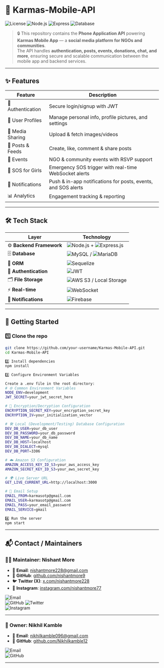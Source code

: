 # 📱 Karmas-Mobile-API

![License](https://img.shields.io/badge/license-Proprietary-red)
![Node.js](https://img.shields.io/badge/Node.js-18.x-green)
![Express](https://img.shields.io/badge/Backend-Express-blue)
![Database](https://img.shields.io/badge/Database-MySQL-orange)

> 🔒 This repository contains the **Phone Application API** powering **Karmas Mobile App** — a **social media platform for NGOs and communities**.  
The API handles **authentication, posts, events, donations, chat, and more**, ensuring secure and scalable communication between the mobile app and backend services.

---

## ✨ Features

| Feature | Description |
|---------|-------------|
| 🔑 Authentication | Secure login/signup with JWT |
| 👤 User Profiles | Manage personal info, profile pictures, and settings |
| 📸 Media Sharing | Upload & fetch images/videos |
| 📝 Posts & Feeds | Create, like, comment & share posts |
| 📅 Events | NGO & community events with RSVP support |
| 🚨 SOS for Girls | Emergency SOS trigger with real-time WebSocket alerts |
| 🔔 Notifications | Push & in-app notifications for posts, events, and SOS alerts |
| 📊 Analytics | Engagement tracking & reporting |

---

## 🛠️ Tech Stack

| Layer | Technology |
|-------|-------------|
| ⚙️ **Backend Framework** | ![Node.js](https://img.shields.io/badge/Node.js-339933?style=for-the-badge&logo=nodedotjs&logoColor=white) + ![Express.js](https://img.shields.io/badge/Express.js-000000?style=for-the-badge&logo=express&logoColor=white) |
| 🗄️ **Database** | ![MySQL](https://img.shields.io/badge/MySQL-4479A1?style=for-the-badge&logo=mysql&logoColor=white) / ![MariaDB](https://img.shields.io/badge/MariaDB-003545?style=for-the-badge&logo=mariadb&logoColor=white) |
| 🔄 **ORM** | ![Sequelize](https://img.shields.io/badge/Sequelize-52B0E7?style=for-the-badge&logo=sequelize&logoColor=white) |
| 🔑 **Authentication** | ![JWT](https://img.shields.io/badge/JWT-black?style=for-the-badge&logo=jsonwebtokens&logoColor=white) |
| 🗂️ **File Storage** | ![AWS S3](https://img.shields.io/badge/AWS%20S3-569A31?style=for-the-badge&logo=amazons3&logoColor=white) / Local Storage |
| ⚡ **Real-time** | ![WebSocket](https://img.shields.io/badge/WebSocket-000000?style=for-the-badge&logo=socketdotio&logoColor=white) |
| 🔔 **Notifications** | ![Firebase](https://img.shields.io/badge/Firebase-FFCA28?style=for-the-badge&logo=firebase&logoColor=black) |

---

## 🚀 Getting Started

### 1️⃣ Clone the repo
```bash
git clone https://github.com/your-username/Karmas-Mobile-API.git
cd Karmas-Mobile-API

2️⃣ Install dependencies
npm install

3️⃣ Configure Environment Variables

Create a .env file in the root directory:
# 🌐 Common Environment Variables
NODE_ENV=development
JWT_SECRET=your_jwt_secret_here

# 🔐 Encryption/Decryption Configuration
ENCRYPTION_SECRET_KEY=your_encryption_secret_key
ENCRYPTION_IV=your_initialization_vector

# 🛠️ Local (Development/Testing) Database Configuration
DEV_DB_USER=your_db_user
DEV_DB_PASSWORD=your_db_password
DEV_DB_NAME=your_db_name
DEV_DB_HOST=localhost
DEV_DB_DIALECT=mysql
DEV_DB_PORT=3306

# ☁️ Amazon S3 Configuration
AMAZON_ACCESS_KEY_ID_S3=your_aws_access_key
AMAZON_SECRET_KEY_ID_S3=your_aws_secret_key

# 🌍 Live Server URL
GET_LIVE_CURRENT_URL=http://localhost:3000

# 📧 Email Setup
EMAIL_FROM=karmasotp@gmail.com
EMAIL_USER=karmasotp@gmail.com
EMAIL_PASS=your_email_password
EMAIL_SERVICE=gmail

4️⃣ Run the server
npm start
```
---

## 📬 Contact / Maintainers  

### 👨‍💻 Maintainer: Nishant More  
- 📧 **Email**: [nishantmore228@gmail.com](mailto:nishantmore228@gmail.com)  
- 🐙 **GitHub**: [github.com/nishantmore9](https://github.com/nishantmore9)  
- 🐦 **Twitter (X)**: [x.com/nishantmore228](https://x.com/nishantmore228)  
- 📸 **Instagram**: [instagram.com/nishantmore77](https://www.instagram.com/nishantmore77/)  

![Email](https://img.shields.io/badge/Email-nishantmore228%40gmail.com-red?logo=gmail&logoColor=white)  
![GitHub](https://img.shields.io/badge/GitHub-nishantmore9-black?logo=github)
![Twitter](https://img.shields.io/badge/Twitter-%40nishantmore228-1DA1F2?logo=twitter&logoColor=white)  
![Instagram](https://img.shields.io/badge/Instagram-%40nishantmore77-E4405F?logo=instagram&logoColor=white)  

---

### 👑 Owner: Nikhil Kamble  
- 📧 **Email**: [nikhilkamble096@gmail.com](mailto:nikhilkamble096@gmail.com)  
- 🐙 **GitHub**: [github.com/Nikhilkamble12](https://github.com/Nikhilkamble12)  

![Email](https://img.shields.io/badge/Email-nikhilkamble096%40gmail.com-red?logo=gmail&logoColor=white)  
![GitHub](https://img.shields.io/badge/GitHub-Nikhilkamble12-black?logo=github)  


---
